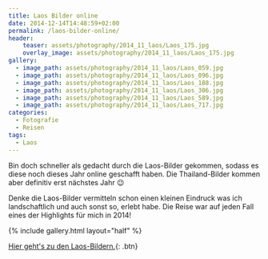 ```yaml
---
title: Laos Bilder online
date: 2014-12-14T14:48:59+02:00
permalink: /laos-bilder-online/
header:
    teaser: assets/photography/2014_11_laos/Laos_175.jpg
    overlay_image: assets/photography/2014_11_laos/Laos_175.jpg
gallery:
  - image_path: assets/photography/2014_11_laos/Laos_059.jpg
  - image_path: assets/photography/2014_11_laos/Laos_096.jpg
  - image_path: assets/photography/2014_11_laos/Laos_188.jpg
  - image_path: assets/photography/2014_11_laos/Laos_306.jpg 
  - image_path: assets/photography/2014_11_laos/Laos_589.jpg
  - image_path: assets/photography/2014_11_laos/Laos_717.jpg
categories:
  - Fotografie
  - Reisen
tags:
  - Laos
---
```

Bin doch schneller als gedacht durch die Laos-Bilder gekommen, sodass es diese noch dieses Jahr online geschafft haben. 
Die Thailand-Bilder kommen aber definitiv erst nächstes Jahr 😉

Denke die Laos-Bilder vermitteln schon einen kleinen Eindruck was ich landschaftlich und auch sonst so, erlebt habe. 
Die Reise war auf jeden Fall eines der Highlights für mich in 2014!

{% include gallery.html layout="half" %}

[Hier geht's zu den Laos-Bildern.](/photography/laos-2014/ "Laos 2014"){: .btn}
